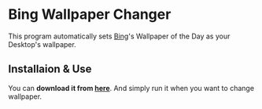 # Bing Wallpaper Changer
This program automatically sets [Bing](http://www.bing.com/)'s Wallpaper of the Day as your Desktop's wallpaper.


## Installaion & Use
You can **download it from [here](https://raw.githubusercontent.com/guptarohit/bing-wallpaper/master/bing_wallpaper.exe)**. And simply run it when you want to change wallpaper.
